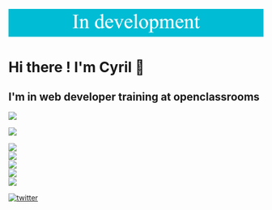 ![banner](./banner.png)

# Hi there ! I'm Cyril 👋

## I'm in web developer training at openclassrooms

<img align="left" src="https://img.shields.io/badge/figma-%23F24E1E.svg?style=for-the-badge&logo=figma&logoColor=white"><br/>

<img align="left" src="https://img.shields.io/badge/HTML5-E34F26?style=for-the-badge&logo=html5&logoColor=white"><br/>


<img align="left" src="https://img.shields.io/badge/CSS3-1572B6?style=for-the-badge&logo=css3&logoColor=white">
<br/>

<img align="left" src="https://img.shields.io/badge/JavaScript-323330?style=for-the-badge&logo=javascript&logoColor=F7DF1E">
<br/>

<img align="left" src="https://img.shields.io/badge/Sass-CC6699?style=for-the-badge&logo=sass&logoColor=white">
<br/>

<img align="left" src="https://img.shields.io/badge/Visual_Studio_Code-0078D4?style=for-the-badge&logo=visual%20studio%20code&logoColor=white">
<br/>

<img align="left" src="https://img.shields.io/badge/GIT-E44C30?style=for-the-badge&logo=git&logoColor=white">
<br/>

<a align="left" href='https://twitter.com/CyrilBDev' target="_blank"><img alt='twitter' src='https://img.shields.io/badge/Twitter-100000?style=for-the-badge&logo=twitter&logoColor=white&labelColor=939090&color=1d9bf0'/></a>
